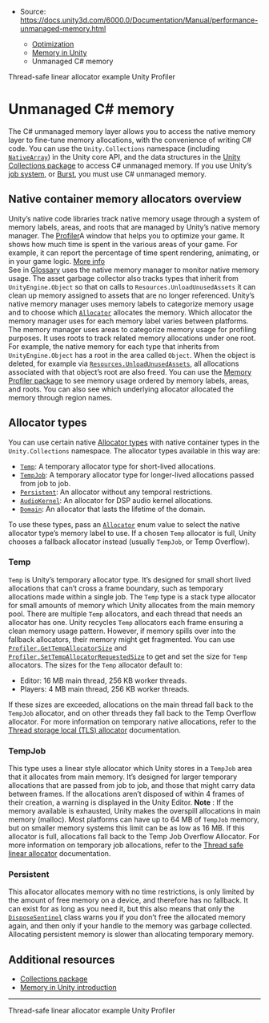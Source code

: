 * Source: https://docs.unity3d.com/6000.0/Documentation/Manual/performance-unmanaged-memory.html

  * [Optimization](https://docs.unity3d.com/6000.0/Documentation/Manual/analysis.html)
  * [Memory in Unity](https://docs.unity3d.com/6000.0/Documentation/Manual/performance-memory.html)
  * Unmanaged C# memory


[](https://docs.unity3d.com/6000.0/Documentation/Manual/performance-threadsafe-linear-allocator.html)
Thread-safe linear allocator example
[](https://docs.unity3d.com/6000.0/Documentation/Manual/Profiler.html)
Unity Profiler
# Unmanaged C# memory
The C# unmanaged memory layer allows you to access the native memory layer to fine-tune memory allocations, with the convenience of writing C# code.
You can use the `Unity.Collections` namespace (including [`NativeArray`](https://docs.unity3d.com/6000.0/Documentation/ScriptReference/Unity.Collections.NativeArray_1.html)) in the Unity core API, and the data structures in the [Unity Collections package](https://docs.unity3d.com/Packages/com.unity.collections@latest) to access C# unmanaged memory. If you use Unity’s [job system](https://docs.unity3d.com/6000.0/Documentation/Manual/job-system.html), or [Burst](http://docs.unity3d.com/Packages/com.unity.burst@latest), you must use C# unmanaged memory.
## Native container memory allocators overview
Unity’s native code libraries track native memory usage through a system of memory labels, areas, and roots that are managed by Unity’s native memory manager. The [Profiler](https://docs.unity3d.com/6000.0/Documentation/Manual/Profiler.html)A window that helps you to optimize your game. It shows how much time is spent in the various areas of your game. For example, it can report the percentage of time spent rendering, animating, or in your game logic. [More info](https://docs.unity3d.com/6000.0/Documentation/Manual/Profiler.html)  
See in [Glossary](https://docs.unity3d.com/6000.0/Documentation/Manual/Glossary.html#Profiler) uses the native memory manager to monitor native memory usage. The asset garbage collector also tracks types that inherit from `UnityEngine.Object` so that on calls to `Resources.UnloadUnusedAssets` it can clean up memory assigned to assets that are no longer referenced.
Unity’s native memory manager uses memory labels to categorize memory usage and to choose which [`Allocator`](https://docs.unity3d.com/6000.0/Documentation/ScriptReference/Unity.Collections.Allocator.html) allocates the memory. Which allocator the memory manager uses for each memory label varies between platforms.
The memory manager uses areas to categorize memory usage for profiling purposes. It uses roots to track related memory allocations under one root. For example, the native memory for each type that inherits from `UnityEngine.Object` has a root in the area called `Object`. When the object is deleted, for example via [`Resources.UnloadUnusedAssets`](https://docs.unity3d.com/6000.0/Documentation/ScriptReference/Resources.UnloadUnusedAssets.html), all allocations associated with that object’s root are also freed.
You can use the [Memory Profiler package](https://docs.unity3d.com/Packages/com.unity.memoryprofiler@latest/) to see memory usage ordered by memory labels, areas, and roots. You can also see which underlying allocator allocated the memory through region names.
## Allocator types
You can use certain native [Allocator types](https://docs.unity3d.com/6000.0/Documentation/ScriptReference/Unity.Collections.Allocator.html) with native container types in the `Unity.Collections` namespace. The allocator types available in this way are:
  * [`Temp`](https://docs.unity3d.com/6000.0/Documentation/ScriptReference/Unity.Collections.Allocator.Temp.html): A temporary allocator type for short-lived allocations.
  * [`TempJob`](https://docs.unity3d.com/6000.0/Documentation/ScriptReference/Unity.Collections.Allocator.TempJob.html): A temporary allocator type for longer-lived allocations passed from job to job.
  * [`Persistent`](https://docs.unity3d.com/6000.0/Documentation/ScriptReference/Unity.Collections.Allocator.Persistent.html): An allocator without any temporal restrictions.
  * [`AudioKernel`](https://docs.unity3d.com/6000.0/Documentation/ScriptReference/Unity.Collections.Allocator.AudioKernel.html): An allocator for DSP audio kernel allocations.
  * [`Domain`](https://docs.unity3d.com/6000.0/Documentation/ScriptReference/Unity.Collections.Allocator.Domain.html): An allocator that lasts the lifetime of the domain.


To use these types, pass an [`Allocator`](https://docs.unity3d.com/6000.0/Documentation/ScriptReference/Unity.Collections.Allocator.html) enum value to select the native allocator type’s memory label to use. If a chosen `Temp` allocator is full, Unity chooses a fallback allocator instead (usually `TempJob`, or Temp Overflow). 
### Temp
`Temp` is Unity’s temporary allocator type. It’s designed for small short lived allocations that can’t cross a frame boundary, such as temporary allocations made within a single job. The `Temp` type is a stack type allocator for small amounts of memory which Unity allocates from the main memory pool. 
There are multiple `Temp` allocators, and each thread that needs an allocator has one. Unity recycles `Temp` allocators each frame ensuring a clean memory usage pattern. However, if memory spills over into the fallback allocators, their memory might get fragmented. 
You can use [`Profiler.GetTempAllocatorSize`](https://docs.unity3d.com/6000.0/Documentation/ScriptReference/Profiling.Profiler.GetTempAllocatorSize.html) and [`Profiler.SetTempAllocatorRequestedSize`](https://docs.unity3d.com/6000.0/Documentation/ScriptReference/Profiling.Profiler.SetTempAllocatorRequestedSize.html) to get and set the size for `Temp` allocators. 
The sizes for the `Temp` allocator default to:
  * Editor: 16 MB main thread, 256 KB worker threads.
  * Players: 4 MB main thread, 256 KB worker threads.


If these sizes are exceeded, allocations on the main thread fall back to the `TempJob` allocator, and on other threads they fall back to the Temp Overflow allocator. For more information on temporary native allocations, refer to the [Thread storage local (TLS) allocator](https://docs.unity3d.com/6000.0/Documentation/Manual/performance-native-allocators.html#tls) documentation.
### TempJob
This type uses a linear style allocator which Unity stores in a `TempJob` area that it allocates from main memory. It’s designed for larger temporary allocations that are passed from job to job, and those that might carry data between frames. If the allocations aren’t disposed of within 4 frames of their creation, a warning is displayed in the Unity Editor.
**Note** : If the memory available is exhausted, Unity makes the overspill allocations in main memory (malloc). Most platforms can have up to 64 MB of `TempJob` memory, but on smaller memory systems this limit can be as low as 16 MB.
If this allocator is full, allocations fall back to the Temp Job Overflow Allocator. For more information on temporary job allocations, refer to the [Thread safe linear allocator](https://docs.unity3d.com/6000.0/Documentation/Manual/performance-native-allocators.html#thread-safe-linear) documentation.
### Persistent
This allocator allocates memory with no time restrictions, is only limited by the amount of free memory on a device, and therefore has no fallback. It can exist for as long as you need it, but this also means that only the [`DisposeSentinel`](https://docs.unity3d.com/6000.0/Documentation/ScriptReference/Unity.Collections.LowLevel.Unsafe.DisposeSentinel.html) class warns you if you don’t free the allocated memory again, and then only if your handle to the memory was garbage collected. Allocating persistent memory is slower than allocating temporary memory.
## Additional resources
  * [Collections package](https://docs.unity3d.com/Packages/com.unity.collections@latest)
  * [Memory in Unity introduction](https://docs.unity3d.com/6000.0/Documentation/Manual/performance-memory-overview.html)


* * *
[](https://docs.unity3d.com/6000.0/Documentation/Manual/performance-threadsafe-linear-allocator.html)
Thread-safe linear allocator example
[](https://docs.unity3d.com/6000.0/Documentation/Manual/Profiler.html)
Unity Profiler
